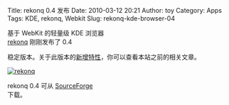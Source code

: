 Title: rekonq 0.4 发布
Date: 2010-03-12 20:21
Author: toy
Category: Apps
Tags: KDE, rekonq, Webkit
Slug: rekonq-kde-browser-04

基于 WebKit 的轻量级 KDE 浏览器  
[rekonq](http://rekonq.sourceforge.net/) 刚刚发布了 0.4  

稳定版本。关于此版本的[新增特性](http://linuxtoy.org/archives/rekonq-04-beta-released.html)，你可以查看本站之前的相关文章。

[![rekonq](http://i.linuxtoy.org/images/2010/02/rekonq-thumb.jpg)](http://i.linuxtoy.org/images/2010/02/rekonq.jpg)

rekonq 0.4 可从
[SourceForge](http://sourceforge.net/projects/rekonq/files/)  
下载。
